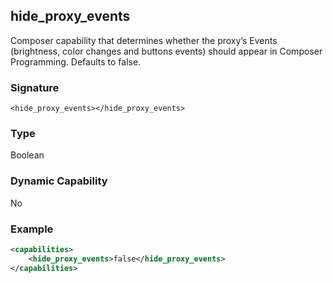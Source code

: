 ## hide\_proxy\_events
Composer capability that determines whether the proxy’s Events (brightness, color changes and buttons events) should appear in Composer Programming. Defaults to false.


### Signature

`<hide_proxy_events></hide_proxy_events>`


### Type

Boolean


### Dynamic Capability

No


### Example

```xml
<capabilities>
    <hide_proxy_events>false</hide_proxy_events>
</capabilities>
```
